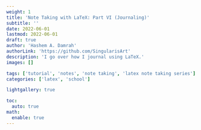 ```yaml
---
weight: 1
title: 'Note Taking with LaTeX: Part VI (Journaling)'
subtitle: ''
date: 2022-06-01
lastmod: 2022-06-01
draft: true
author: 'Hashem A. Damrah'
authorLink: 'https://github.com/SingularisArt'
description: 'I go over how I journal using LaTeX.'
images: []

tags: ['tutorial', 'notes', 'note taking', 'latex note taking series']
categories: ['latex', 'school']

lightgallery: true

toc:
  auto: true
math:
  enable: true
---
```

